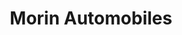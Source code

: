 ---
title: "Morin Automobiles"
url: /sainte-pazanne/morin-automobiles/
shop: réparation de voitures
---